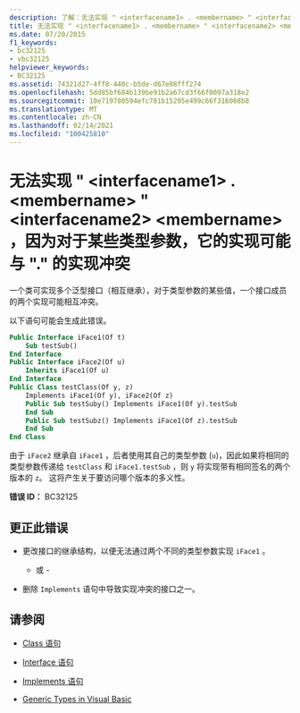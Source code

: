 ```yaml
---
description: 了解：无法实现 " <interfacename1> . <membername> " <interfacename2> ，因为 <membername> 对于某些类型参数，其实现可能与 "." 的实现冲突
title: 无法实现 " <interfacename1> . <membername> " <interfacename2> <membername> ，因为对于某些类型参数，它的实现可能与 "." 的实现冲突
ms.date: 07/20/2015
f1_keywords:
- bc32125
- vbc32125
helpviewer_keywords:
- BC32125
ms.assetid: 74321d27-4ff8-440c-b5de-d67e98fff274
ms.openlocfilehash: 5dd85bf684b139be91b2a67cd3f66f0097a318e2
ms.sourcegitcommit: 10e719780594efc781b15295e499c66f316068b8
ms.translationtype: MT
ms.contentlocale: zh-CN
ms.lasthandoff: 02/14/2021
ms.locfileid: "100425810"
---
```

# <a name="cannot-implement-interfacename1membername-because-its-implementation-could-conflict-with-the-implementation-for-interfacename2membername-for-some-type-arguments"></a>无法实现 " \<interfacename1> . \<membername> " \<interfacename2> \<membername> ，因为对于某些类型参数，它的实现可能与 "." 的实现冲突

一个类可实现多个泛型接口（相互继承），对于类型参数的某些值，一个接口成员的两个实现可能相互冲突。  
  
 以下语句可能会生成此错误。  
  
```vb  
Public Interface iFace1(Of t)  
    Sub testSub()  
End Interface  
Public Interface iFace2(Of u)  
    Inherits iFace1(Of u)  
End Interface  
Public Class testClass(Of y, z)  
    Implements iFace1(Of y), iFace2(Of z)  
    Public Sub testSuby() Implements iFace1(Of y).testSub  
    End Sub  
    Public Sub testSubz() Implements iFace1(Of z).testSub  
    End Sub  
End Class  
```  
  
 由于 `iFace2` 继承自 `iFace1` ，后者使用其自己的类型参数 (`u`)，因此如果将相同的类型参数传递给 `testClass` 和 `iFace1.testSub` ，则 `y` 将实现带有相同签名的两个版本的 `z`。 这将产生关于要访问哪个版本的多义性。  
  
 **错误 ID：** BC32125  
  
## <a name="to-correct-this-error"></a>更正此错误  
  
- 更改接口的继承结构，以便无法通过两个不同的类型参数实现 `iFace1` 。  
  
     - 或 -  
  
- 删除 `Implements` 语句中导致实现冲突的接口之一。  
  
## <a name="see-also"></a>请参阅

- [Class 语句](../language-reference/statements/class-statement.md)
- [Interface 语句](../language-reference/statements/interface-statement.md)
- [Implements 语句](../language-reference/statements/implements-statement.md)

- [Generic Types in Visual Basic](../programming-guide/language-features/data-types/generic-types.md)
